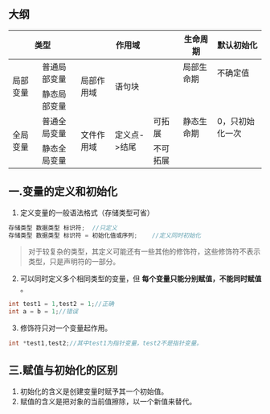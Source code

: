 ## 大纲
<table>
<thead>
<tr>
<th colspan="2">类型</th>
<th colspan="3">作用域</th>
<th>生命周期</th>
<th>默认初始化</th>
</tr>
<thead>
<tbody>
<tr>
<td rowspan="2">局部变量</td>
<td>普通局部变量</td>
<td rowspan="2">局部作用域</td>
<td rowspan="2" colspan="2">语句块</td>
<td>局部生命期</td>  
<td>不确定值</td>
</tr>
<tr>
<td>静态局部变量</td>
<td rowspan="3">静态生命期</td>  
<td rowspan="3">0，只初始化一次</td>
</tr>
<tr>
<td rowspan="2">全局变量</td>
<td>普通全局变量</td>
<td rowspan="2">文件作用域</td>
<td rowspan="2">定义点->结尾</td>
<td>可拓展</td>    
</tr>
<tr>
<td>静态全局变量</td>
<td>不可拓展</td>    
</tr>
<tbody>
</table>

## 一.变量的定义和初始化

1.	定义变量的一般语法格式（存储类型可省）
```c++
存储类型 数据类型 标识符;	//只定义
存储类型 数据类型 标识符 = 初始化值或序列;	//定义同时初始化
```
> 对于较复杂的类型，其定义可能还有一些其他的修饰符，这些修饰符不表示类型，只是声明符的一部分。

2.	可以同时定义多个相同类型的变量，但 **每个变量只能分别赋值，不能同时赋值** 。
```c++
int test1 = 1,test2 = 1;//正确
int a = b = 1;//错误
```

3.	修饰符只对一个变量起作用。
```c++
int *test1,test2;//其中test1为指针变量，test2不是指针变量。
```

## 三.赋值与初始化的区别
1.	初始化的含义是创建变量时赋予其一个初始值。
2.	赋值的含义是把对象的当前值擦除，以一个新值来替代。

